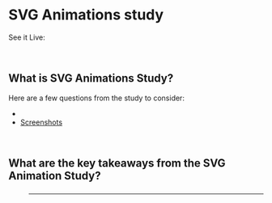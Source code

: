 # SVG Animations study
See it Live: 

<br>

## What is SVG Animations Study?


Here are a few questions from the study to consider:

* [](#)
* [Screenshots](#Screenshots)

<br>

## What are the key takeaways from the SVG Animation Study?

<dl>
<dd>

### 
-----


</dd>
</dl>

